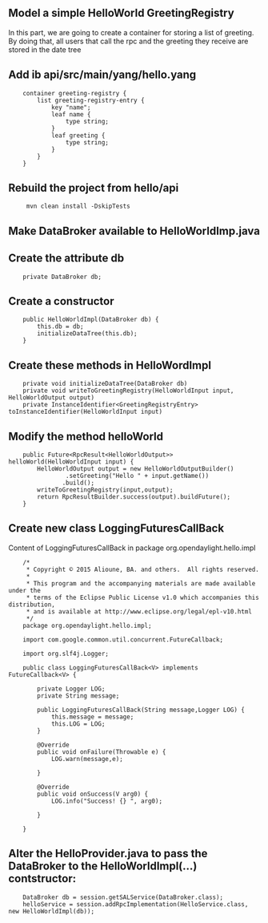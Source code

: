 ## Model a simple HelloWorld GreetingRegistry

In this part, we are going to create a container for storing a list of greeting.
By doing that, all users that call the rpc and the greeting they receive are stored in the date tree 

## Add ib api/src/main/yang/hello.yang

        container greeting-registry {
            list greeting-registry-entry {
                key "name";
                leaf name {
                    type string;
                }
                leaf greeting {
                    type string;
                }
            }
        }

## Rebuild the project from hello/api

         mvn clean install -DskipTests


## Make DataBroker available to HelloWorldImp.java

## Create the attribute db

        private DataBroker db;
    
## Create a constructor

        public HelloWorldImpl(DataBroker db) {
            this.db = db;
            initializeDataTree(this.db);
        }
    
## Create these methods in HelloWordImpl

        private void initializeDataTree(DataBroker db)
        private void writeToGreetingRegistry(HelloWorldInput input, HelloWorldOutput output)
        private InstanceIdentifier<GreetingRegistryEntry> toInstanceIdentifier(HelloWorldInput input)

## Modify the method helloWorld

        public Future<RpcResult<HelloWorldOutput>> helloWorld(HelloWorldInput input) {
            HelloWorldOutput output = new HelloWorldOutputBuilder()
                    .setGreeting("Hello " + input.getName())
                   .build();
            writeToGreetingRegistry(input,output);
            return RpcResultBuilder.success(output).buildFuture();
        }
        
## Create new class LoggingFuturesCallBack

Content of LoggingFuturesCallBack in package org.opendaylight.hello.impl

        /*
         * Copyright © 2015 Alioune, BA. and others.  All rights reserved.
         *
         * This program and the accompanying materials are made available under the
         * terms of the Eclipse Public License v1.0 which accompanies this distribution,
         * and is available at http://www.eclipse.org/legal/epl-v10.html
         */
        package org.opendaylight.hello.impl;
        
        import com.google.common.util.concurrent.FutureCallback;
        
        import org.slf4j.Logger;
        
        public class LoggingFuturesCallBack<V> implements FutureCallback<V> {
        
            private Logger LOG;
            private String message;
        
            public LoggingFuturesCallBack(String message,Logger LOG) {
                this.message = message;
                this.LOG = LOG;
            }
        
            @Override
            public void onFailure(Throwable e) {
                LOG.warn(message,e);
        
            }
        
            @Override
            public void onSuccess(V arg0) {
                LOG.info("Success! {} ", arg0);
        
            }
        
        }

## Alter the HelloProvider.java to pass the DataBroker to the HelloWorldImpl(...) contstructor: 

        DataBroker db = session.getSALService(DataBroker.class);
        helloService = session.addRpcImplementation(HelloService.class, new HelloWorldImpl(db));
        
